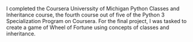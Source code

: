 I completed the Coursera Universsity of Michigan Python Classes and Inheritance course, the fourth course out of five of the Python 3 Specialization Program on Coursera. For the final project, I was tasked to create a game of Wheel of Fortune using concepts of classes and inheritance.

